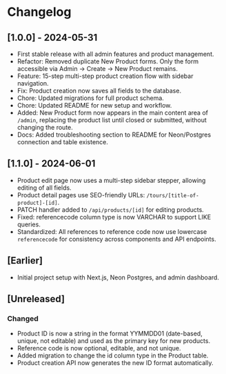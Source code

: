 # Changelog

## [1.0.0] - 2024-05-31
- First stable release with all admin features and product management.
- Refactor: Removed duplicate New Product forms. Only the form accessible via Admin → Create → New Product remains.
- Feature: 15-step multi-step product creation flow with sidebar navigation.
- Fix: Product creation now saves all fields to the database.
- Chore: Updated migrations for full product schema.
- Chore: Updated README for new setup and workflow.
- Added: New Product form now appears in the main content area of `/admin`, replacing the product list until closed or submitted, without changing the route.
- Docs: Added troubleshooting section to README for Neon/Postgres connection and table existence.

## [1.1.0] - 2024-06-01
- Product edit page now uses a multi-step sidebar stepper, allowing editing of all fields.
- Product detail pages use SEO-friendly URLs: `/tours/[title-of-product]-[id]`.
- PATCH handler added to `/api/products/[id]` for editing products.
- Fixed: referencecode column type is now VARCHAR to support LIKE queries.
- Standardized: All references to reference code now use lowercase `referencecode` for consistency across components and API endpoints.

## [Earlier]
- Initial project setup with Next.js, Neon Postgres, and admin dashboard.

## [Unreleased]
### Changed
- Product ID is now a string in the format YYMMDD01 (date-based, unique, not editable) and used as the primary key for new products.
- Reference code is now optional, editable, and not unique.
- Added migration to change the id column type in the Product table.
- Product creation API now generates the new ID format automatically. 